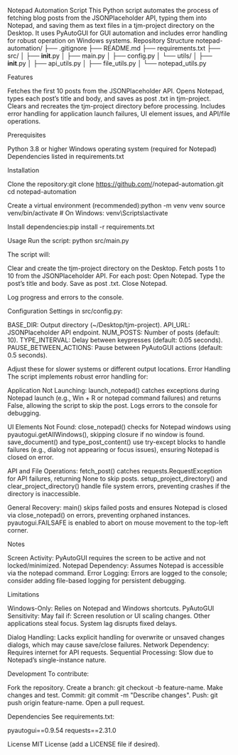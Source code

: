 Notepad Automation Script
This Python script automates the process of fetching blog posts from the JSONPlaceholder API, typing them into Notepad, and saving them as text files in a tjm-project directory on the Desktop. It uses PyAutoGUI for GUI automation and includes error handling for robust operation on Windows systems.
Repository Structure
notepad-automation/
├── .gitignore
├── README.md
├── requirements.txt
├── src/
│   ├── __init__.py
│   ├── main.py
│   ├── config.py
│   └── utils/
│       ├── __init__.py
│       ├── api_utils.py
│       ├── file_utils.py
│       └── notepad_utils.py

Features

Fetches the first 10 posts from the JSONPlaceholder API.
Opens Notepad, types each post’s title and body, and saves as post <id>.txt in tjm-project.
Clears and recreates the tjm-project directory before processing.
Includes error handling for application launch failures, UI element issues, and API/file operations.

Prerequisites

Python 3.8 or higher
Windows operating system (required for Notepad)
Dependencies listed in requirements.txt

Installation

Clone the repository:git clone https://github.com/<your-username>/notepad-automation.git
cd notepad-automation


Create a virtual environment (recommended):python -m venv venv
source venv/bin/activate  # On Windows: venv\Scripts\activate


Install dependencies:pip install -r requirements.txt



Usage
Run the script:
python src/main.py

The script will:

Clear and create the tjm-project directory on the Desktop.
Fetch posts 1 to 10 from the JSONPlaceholder API.
For each post:
Open Notepad.
Type the post’s title and body.
Save as post <id>.txt.
Close Notepad.


Log progress and errors to the console.

Configuration
Settings in src/config.py:

BASE_DIR: Output directory (~/Desktop/tjm-project).
API_URL: JSONPlaceholder API endpoint.
NUM_POSTS: Number of posts (default: 10).
TYPE_INTERVAL: Delay between keypresses (default: 0.05 seconds).
PAUSE_BETWEEN_ACTIONS: Pause between PyAutoGUI actions (default: 0.5 seconds).

Adjust these for slower systems or different output locations.
Error Handling
The script implements robust error handling for:

Application Not Launching:
launch_notepad() catches exceptions during Notepad launch (e.g., Win + R or notepad command failures) and returns False, allowing the script to skip the post.
Logs errors to the console for debugging.


UI Elements Not Found:
close_notepad() checks for Notepad windows using pyautogui.getAllWindows(), skipping closure if no window is found.
save_document() and type_post_content() use try-except blocks to handle failures (e.g., dialog not appearing or focus issues), ensuring Notepad is closed on error.


API and File Operations:
fetch_post() catches requests.RequestException for API failures, returning None to skip posts.
setup_project_directory() and clear_project_directory() handle file system errors, preventing crashes if the directory is inaccessible.


General Recovery:
main() skips failed posts and ensures Notepad is closed via close_notepad() on errors, preventing orphaned instances.
pyautogui.FAILSAFE is enabled to abort on mouse movement to the top-left corner.



Notes

Screen Activity: PyAutoGUI requires the screen to be active and not locked/minimized.
Notepad Dependency: Assumes Notepad is accessible via the notepad command.
Error Logging: Errors are logged to the console; consider adding file-based logging for persistent debugging.

Limitations

Windows-Only: Relies on Notepad and Windows shortcuts.
PyAutoGUI Sensitivity: May fail if:
Screen resolution or UI scaling changes.
Other applications steal focus.
System lag disrupts fixed delays.


Dialog Handling: Lacks explicit handling for overwrite or unsaved changes dialogs, which may cause save/close failures.
Network Dependency: Requires internet for API requests.
Sequential Processing: Slow due to Notepad’s single-instance nature.


Development
To contribute:

Fork the repository.
Create a branch: git checkout -b feature-name.
Make changes and test.
Commit: git commit -m "Describe changes".
Push: git push origin feature-name.
Open a pull request.

Dependencies
See requirements.txt:

pyautogui==0.9.54
requests==2.31.0

License
MIT License (add a LICENSE file if desired).
